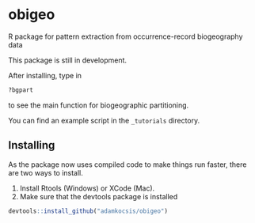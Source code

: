 # obigeo
R package for pattern extraction from occurrence-record biogeography data

This package is still in development. 

After installing, type in
```r
?bgpart
```
to see the main function for biogeographic partitioning. 

You can find an example script in the `_tutorials` directory.

## Installing 

As the package now uses compiled code to make things run faster, there are two ways to install.

1. Install Rtools (Windows) or XCode (Mac).
2. Make sure that the devtools package is installed

```r
devtools::install_github("adamkocsis/obigeo")
```

